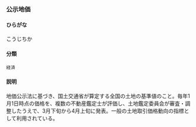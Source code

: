 <div style="display:none;">

## [あ行](securities-terms?id=あ行)
## [か行](securities-terms?id=か行)

</div>

### 公示地価

#### ひらがな

こうじちか

#### 分類

`経済`

#### 説明

地価公示法に基づき、国土交通省が算定する全国の土地の基準値のこと。毎年1月1日時点の価格を、複数の不動産鑑定士が評価し、土地鑑定委員会が審査・調整したうえで、3月下旬から4月上旬に発表。一般の土地取引価格動向の指標として利用されている。

<div style="display:none;">

## [さ行](securities-terms?id=さ行)
## [た行](securities-terms?id=た行)
## [な行](securities-terms?id=な行)
## [は行](securities-terms?id=は行)
## [ま行](securities-terms?id=ま行)
## [や行](securities-terms?id=や行)
## [ら行](securities-terms?id=ら行)
## [わ行](securities-terms?id=わ行)
## [英数字・記号](securities-terms?id=英数字・記号)

</div>

